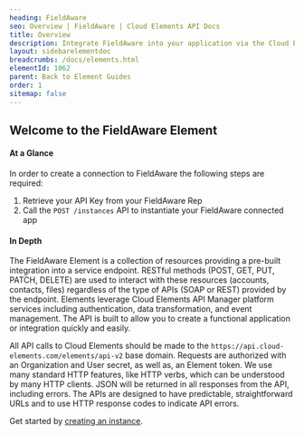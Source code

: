 ```yaml
---
heading: FieldAware
seo: Overview | FieldAware | Cloud Elements API Docs
title: Overview
description: Integrate FieldAware into your application via the Cloud Elements APIs.
layout: sidebarelementdoc
breadcrumbs: /docs/elements.html
elementId: 1062
parent: Back to Element Guides
order: 1
sitemap: false
---
```


## Welcome to the FieldAware Element


#### At a Glance

In order to create a connection to FieldAware the following steps are required:

1. Retrieve your API Key from your FieldAware Rep
2. Call the `POST /instances` API to instantiate your FieldAware connected app

#### In Depth

The FieldAware Element is a collection of resources providing a pre-built integration into a service endpoint. RESTful methods (POST, GET, PUT, PATCH, DELETE) are used to interact with these resources (accounts, contacts, files) regardless of the type of APIs (SOAP or REST) provided by the endpoint. Elements leverage Cloud Elements API Manager platform services including authentication, data transformation, and event management.  The API is built to allow you to create a functional application or integration quickly and easily.

All API calls to Cloud Elements should be made to the `https://api.cloud-elements.com/elements/api-v2` base domain. Requests are authorized with an Organization and User secret, as well as, an Element token.  We use many standard HTTP features, like HTTP verbs, which can be understood by many HTTP clients. JSON will be returned in all responses from the API, including errors. The APIs are designed to have predictable, straightforward URLs and to use HTTP response codes to indicate API errors.

Get started by [creating an instance](fieldaware-create-instance.html).
